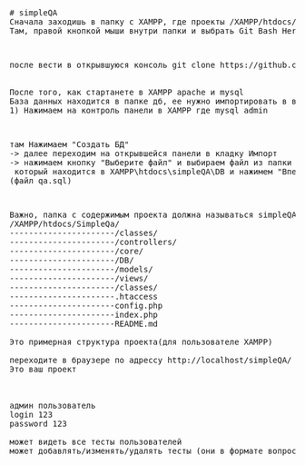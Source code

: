 <pre>
# simpleQA
Сначала заходишь в папку с XAMPP, где проекты /XAMPP/htdocs/
Там, правой кнопкой мыши внутри папки и выбрать Git Bash Here
<p><img src="https://sun9-62.userapi.com/c853628/v853628105/132611/1K5CnBCb0nw.jpg" alt=""></p>
после вести в открывшуюся консоль git clone https://github.com/destroyandromeda/simpleQA.git


После того, как стартанете в XAMPP apache и mysql
База данных находится в папке дб, ее нужно импортировать в ваш mysql с тем же названием(qa)
1) Нажимаем на контроль панели в XAMPP где mysql admin 
<p><img src="https://sun9-69.userapi.com/c851328/v851328105/1ec1f7/8p9NSRHQsTA.jpg" alt=""></p>
там Нажимаем "Создать БД" 
-> далее переходим на открывшейся панели в кладку Импорт 
-> нажимаем кнопку "Выберите файл" и выбираем файл из папки с проектом
 который находится в XAMPP\htdocs\simpleQA\DB и нажимем "Вперед"
(файл qa.sql)
<p><img src="https://sun9-65.userapi.com/c855620/v855620105/12795e/V8VuhCXDU8c.jpg" alt=""></p>
Важно, папка с содержимым проекта должна называться simpleQA и находиться в папке htdocs(для пользователей XAMPP)
/XAMPP/htdocs/SimpleQa/
----------------------/classes/
----------------------/controllers/
----------------------/core/
----------------------/DB/
----------------------/models/
----------------------/views/
----------------------/classes/
----------------------.htaccess
----------------------config.php
----------------------index.php
----------------------README.md

Это примерная структура проекта(для пользователе XAMPP)

переходите в браузере по адрессу http://localhost/simpleQA/
Это ваш проект



админ пользователь
login 123
password 123

может видеть все тесты пользователей
может добавлять/изменять/удалять тесты (они в формате вопрос-ответ)


</pre>
